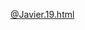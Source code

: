 [@Javier.19.html](https://github.com/user-attachments/files/22192725/%40Javier.19.html)
<!DOCTYPE html>
<html lang="es">
<head>
    <meta charset="UTF-8">
    <meta name="viewport" content="width=device-width, initial-scale=1.0">
    <title>Perfil de Javier - ¡Aventura sobre Ruedas!</title>
    <link rel="stylesheet" href="https://cdnjs.cloudflare.com/ajax/libs/font-awesome/6.0.0-beta3/css/all.min.css" integrity="sha512-Fo3rlrZj/k7ujTnHg4CGR2D7kSs0v4LLanw2qksYuRlEzO+tcaEPQogQ0KaoGN26/zrn20ImR1DfuLWnOo7aBA==" crossorigin="anonymous" referrerpolicy="no-referrer" />
    <style>
        /* --- Variables CSS para colores neón --- */
        :root {
            --neon-cyan: #00fffb;
            --neon-magenta: #ff00c8;
            --neon-yellow: #fcff00;
            --neon-blue: #007bff;
            --neon-green: #00ff00;
            --neon-red: #ff0000;
        }

        /* --- Base Styles --- */
        body {
            font-family: 'Arial', sans-serif;
            margin: 0;
            padding: 0;
            overflow-x: hidden;
            scroll-behavior: smooth;
            background: linear-gradient(135deg, #1a1a2e, #16213e, #0f3460);
            color: #e0e0e0;
            transition: background-color 0.5s ease, color 0.5s ease;
        }

        /* Dark Mode Defaults */
        body.dark-mode {
            background: linear-gradient(135deg, #1a1a2e, #16213e, #0f3460);
            color: #e0e0e0;
        }

        body.light-mode {
            background: linear-gradient(135deg, #e0e0e0, #f0f0f0, #ffffff);
            color: #333;
        }

        .ad-container {
            max-width: 1200px;
            margin: 0 auto;
            padding: 20px;
            box-sizing: border-box;
            box-shadow: 0 0 20px rgba(0, 0, 0, 0.5);
            border-radius: 15px;
            position: relative;
            z-index: 1;
            background-color: rgba(0, 0, 0, 0.7);
            border: 2px solid var(--neon-cyan);
            transition: background-color 0.5s ease, box-shadow 0.5s ease, border-color 0.5s ease;
        }

        body.light-mode .ad-container {
            background-color: rgba(255, 255, 255, 0.9);
            box-shadow: 0 0 20px rgba(0, 0, 0, 0.2);
            border: 2px solid var(--neon-magenta);
        }

        /* --- Neon Text Styles con parpadeo y cambio de color aleatorio --- */
        .neon-text-small,
        .neon-text-sidebar,
        .ad-cta,
        .tiktok-username {
            font-weight: bold;
            text-align: center;
            padding: 10px 0;
            text-shadow: 0 0 5px var(--neon-cyan), 0 0 10px var(--neon-cyan), 0 0 15px var(--neon-cyan);
            animation: flicker 1.5s infinite alternate, neon-color-change 8s infinite ease-in-out;
            transition: color 0.5s ease, text-shadow 0.5s ease, border-color 0.5s ease;
        }

        .neon-text-small {
            font-size: 1.8em;
            margin-bottom: 25px;
            border-bottom: 2px solid rgba(0, 255, 251, 0.3);
        }

        .neon-text-sidebar {
            font-size: 2em;
            padding-bottom: 15px;
            margin-bottom: 20px;
            border-bottom: 1px solid rgba(0, 255, 251, 0.3);
        }

        .ad-cta {
            font-size: 1.3em;
            margin-bottom: 50px;
            padding-bottom: 20px;
            border-bottom: 2px solid rgba(0, 255, 251, 0.3);
        }

        .tiktok-username {
            font-size: 2.5em;
            margin: 10px 0 0;
        }

        /* Colores en Light Mode */
        body.light-mode .neon-text-small,
        body.light-mode .neon-text-sidebar,
        body.light-mode .ad-cta,
        body.light-mode .tiktok-username {
            text-shadow: 0 0 5px var(--neon-magenta), 0 0 10px var(--neon-magenta), 0 0 15px rgba(255, 0, 200, 0.5);
        }

        body.light-mode .neon-text-small,
        body.light-mode .ad-cta {
            border-bottom: 2px solid rgba(255, 0, 200, 0.3);
        }

        body.light-mode .neon-text-sidebar {
            border-bottom: 1px solid rgba(255, 0, 200, 0.3);
        }

        /* Neon Link Text in Menu (no parpadea, solo hover y color base) */
        .neon-text-link {
            color: #e0e0e0;
            transition: color 0.5s ease;
        }
        .menu-options a:hover .neon-text-link {
            color: var(--neon-cyan);
        }
        body.light-mode .neon-text-link {
            color: #333;
        }
        body.light-mode .menu-options a:hover .neon-text-link {
            color: var(--neon-magenta);
        }

        /* Keyframes para parpadeo */
        @keyframes flicker {
            0%, 19%, 21%, 23%, 25%, 54%, 56%, 100% {
                opacity: 1;
                text-shadow: 0 0 5px var(--current-neon-color, var(--neon-cyan)), 0 0 10px var(--current-neon-color, var(--neon-cyan)), 0 0 15px var(--current-neon-color, var(--neon-cyan));
            }
            20%, 24%, 55% {
                opacity: 0.8;
                text-shadow: none;
            }
        }

        /* Keyframes para cambio de color aleatorio (CSS Variables) */
        @keyframes neon-color-change {
            0% { --current-neon-color: var(--neon-cyan); }
            16% { --current-neon-color: var(--neon-magenta); }
            33% { --current-neon-color: var(--neon-yellow); }
            50% { --current-neon-color: var(--neon-blue); }
            66% { --current-neon-color: var(--neon-green); }
            83% { --current-neon-color: var(--neon-red); }
            100% { --current-neon-color: var(--neon-cyan); }
        }

        /* --- Hamburger Menu --- */
        .hamburger-menu {
            position: fixed;
            top: 20px;
            left: 20px;
            background-color: var(--neon-cyan);
            color: #000;
            border: none;
            border-radius: 50%;
            width: 50px;
            height: 50px;
            font-size: 1.8em;
            cursor: pointer;
            display: flex;
            justify-content: center;
            align-items: center;
            box-shadow: 0 0 15px rgba(0, 255, 251, 0.7);
            transition: all 0.3s ease;
            z-index: 1000;
        }

        .hamburger-menu:hover {
            background-color: var(--neon-cyan);
            box-shadow: 0 0 20px var(--neon-cyan);
            transform: scale(1.05);
        }

        body.light-mode .hamburger-menu {
            background-color: var(--neon-magenta);
            box-shadow: 0 0 15px rgba(255, 0, 200, 0.7);
        }

        body.light-mode .hamburger-menu:hover {
            background-color: var(--neon-magenta);
            box-shadow: 0 0 20px var(--neon-magenta);
        }

        .menu-overlay {
            position: fixed;
            top: 0;
            left: 0;
            width: 100%;
            height: 100%;
            background-color: rgba(0, 0, 0, 0.85);
            z-index: 999;
            display: flex;
            justify-content: flex-start;
            align-items: flex-start;
            opacity: 0;
            visibility: hidden;
            transition: opacity 0.3s ease, visibility 0.3s ease;
        }

        body.light-mode .menu-overlay {
            background-color: rgba(255, 255, 255, 0.85);
        }

        .menu-overlay.open {
            opacity: 1;
            visibility: visible;
        }

        .menu-sidebar {
            padding: 40px 30px;
            height: 100%;
            width: 300px;
            transform: translateX(-100%);
            transition: transform 0.3s ease-out, background-color 0.5s ease, box-shadow 0.5s ease;
            position: relative;
            display: flex;
            flex-direction: column;
            overflow-y: auto;
        }

        body.dark-mode .menu-sidebar {
            background-color: #1e1e2f;
            box-shadow: 5px 0 15px rgba(0, 0, 0, 0.6);
        }

        body.light-mode .menu-sidebar {
            background-color: #f0f0f0;
            box-shadow: 5px 0 15px rgba(0, 0, 0, 0.3);
        }

        .menu-overlay.open .menu-sidebar {
            transform: translateX(0);
        }

        .close-btn {
            position: absolute;
            top: 15px;
            right: 15px;
            background: none;
            border: none;
            font-size: 2.5em;
            color: var(--neon-magenta);
            cursor: pointer;
            line-height: 1;
            text-shadow: 0 0 8px var(--neon-magenta);
            transition: color 0.2s ease, text-shadow 0.2s ease;
        }

        .close-btn:hover {
            color: var(--neon-yellow);
            text-shadow: 0 0 10px var(--neon-yellow);
        }

        .menu-options {
            list-style: none;
            padding: 0;
            margin: 0;
            flex-grow: 1;
        }

        .menu-options li {
            margin-bottom: 15px;
        }

        .menu-options a {
            text-decoration: none;
            font-size: 1.1em;
            display: block;
            padding: 10px 15px;
            border-radius: 8px;
            transition: background-color 0.2s ease, transform 0.2s ease;
            display: flex;
            align-items: center;
            gap: 10px;
        }

        body.dark-mode .menu-options a {
            color: #e0e0e0;
        }
        body.dark-mode .menu-options a:hover {
            background-color: rgba(0, 255, 251, 0.2);
            color: var(--neon-cyan);
            transform: translateX(5px);
        }
        body.light-mode .menu-options a {
            color: #333;
        }
        body.light-mode .menu-options a:hover {
            background-color: rgba(255, 0, 200, 0.2);
            color: var(--neon-magenta);
            transform: translateX(5px);
        }

        body.dark-mode .menu-options a i {
            color: var(--neon-magenta);
        }
        body.dark-mode .menu-options a:hover i {
            color: var(--neon-cyan);
        }

        body.light-mode .menu-options a i {
            color: var(--neon-cyan);
        }
        body.light-mode .menu-options a:hover i {
            color: var(--neon-magenta);
        }

        .random-info-box {
            border-radius: 10px;
            padding: 15px;
            margin-top: 20px;
            font-size: 0.9em;
            line-height: 1.6;
            display: none;
            animation: fadeIn 0.5s ease-out forwards;
            transition: background-color 0.5s ease, border-color 0.5s ease, color 0.5s ease;
        }

        body.dark-mode .random-info-box {
            background-color: rgba(255, 255, 255, 0.08);
            color: #e0e0e0;
            border: 1px solid rgba(255, 255, 255, 0.1);
        }
        body.light-mode .random-info-box {
            background-color: rgba(0, 0, 0, 0.08);
            color: #333;
            border: 1px solid rgba(0, 0, 0, 0.1);
        }

        .random-info-box p strong {
            color: var(--neon-yellow);
        }

        .random-info-box a {
            text-decoration: none;
            transition: color 0.5s ease;
        }

        body.dark-mode .random-info-box a {
            color: var(--neon-cyan);
        }
        body.dark-mode .random-info-box a:hover {
            text-decoration: underline;
        }

        body.light-mode .random-info-box a {
            color: var(--neon-magenta);
        }
        body.light-mode .random-info-box a:hover {
            text-decoration: underline;
        }

        /* --- Header y Perfil de TikTok --- */
        .ad-header {
            text-align: center;
            padding: 40px 20px;
            background-color: #000;
            border-radius: 10px;
            margin-bottom: 30px;
            position: relative;
            overflow: hidden;
            border: 2px solid var(--neon-cyan);
            box-shadow: 0 0 20px rgba(0, 0, 0, 0.7);
            transition: background-color 0.5s ease, border-color 0.5s ease, box-shadow 0.5s ease;
        }

        body.light-mode .ad-header {
            background-color: #fff;
            border: 2px solid var(--neon-magenta);
            box-shadow: 0 0 20px rgba(0, 0, 0, 0.2);
        }

        .tiktok-profile-header {
            position: relative;
            z-index: 1;
            display: flex;
            flex-direction: column;
            align-items: center;
            gap: 15px;
        }

        .profile-pic-container {
            position: relative;
            width: 150px;
            height: 150px;
            border-radius: 50%;
            overflow: hidden;
            border: 5px solid var(--neon-magenta);
            box-shadow: 0 0 15px var(--neon-magenta), 0 0 30px rgba(255, 0, 200, 0.5);
            transition: transform 0.3s ease, border-color 0.5s ease, box-shadow 0.5s ease;
        }

        body.light-mode .profile-pic-container {
            border-color: var(--neon-cyan);
            box-shadow: 0 0 15px var(--neon-cyan), 0 0 30px rgba(0, 255, 251, 0.5);
        }

        .profile-pic {
            width: 100%;
            height: 100%;
            object-fit: cover;
        }

        .tiktok-bio {
            max-width: 600px;
            font-size: 1.1em;
            line-height: 1.6;
            margin-bottom: 25px;
            color: #ccc;
            transition: color 0.5s ease;
        }

        body.light-mode .tiktok-bio {
            color: #444;
        }

        .tiktok-follow-btn {
            display: inline-block;
            background-color: var(--neon-magenta);
            color: #fff;
            padding: 12px 30px;
            border-radius: 30px;
            text-decoration: none;
            font-weight: bold;
            font-size: 1.1em;
            transition: background-color 0.3s ease, transform 0.2s ease, box-shadow 0.3s ease;
            box-shadow: 0 0 10px rgba(255, 0, 200, 0.5);
            margin-bottom: 30px;
        }

        .tiktok-follow-btn:hover {
            background-color: var(--neon-yellow);
            color: #000;
            transform: translateY(-3px);
            box-shadow: 0 0 15px rgba(252, 255, 0, 0.8);
        }

        /* --- Social Buttons --- */
        .ad-description {
            text-align: center;
            font-size: 1.1em;
            margin-bottom: 25px;
            transition: color 0.5s ease;
        }

        body.light-mode .ad-description {
            color: #333;
        }

        .social-buttons {
            display: flex;
            flex-wrap: wrap;
            justify-content: center;
            gap: 20px;
            margin-bottom: 40px;
        }

        .social-btn {
            display: flex;
            align-items: center;
            gap: 10px;
            padding: 12px 25px;
            border-radius: 30px;
            text-decoration: none;
            font-weight: bold;
            font-size: 1.1em;
            transition: transform 0.2s ease, box-shadow 0.3s ease;
            border: none;
            cursor: pointer;
            position: relative;
            overflow: hidden;
        }

        .social-btn .button-arrow {
            margin-left: auto;
            font-size: 1em;
            color: inherit;
        }

        .social-btn i {
            font-size: 1.3em;
        }

        .social-btn span {
            position: relative;
            z-index: 1;
        }

        .social-btn::before {
            content: '';
            position: absolute;
            top: 0;
            left: 0;
            width: 100%;
            height: 100%;
            z-index: 0;
            opacity: 0;
            transition: opacity 0.3s ease;
        }

        .social-btn:hover {
            transform: translateY(-3px);
        }

        .social-btn.facebook {
            background: linear-gradient(45deg, #3b5998, #6c8dbf);
            color: #fff;
            box-shadow: 0 0 10px rgba(59, 89, 152, 0.5);
        }
        .social-btn.facebook:hover {
            box-shadow: 0 0 15px rgba(59, 89, 152, 0.8);
        }

        .social-btn.tiktok-secondary {
            background: linear-gradient(45deg, var(--neon-yellow), var(--neon-magenta));
            color: #000;
            box-shadow: 0 0 10px rgba(255, 0, 200, 0.5);
        }
        .social-btn.tiktok-secondary:hover {
            box-shadow: 0 0 15px rgba(252, 255, 0, 0.8);
        }

        .social-btn.instagram {
            background: linear-gradient(45deg, #f09433, #e6683c, #dc2743, #cc2366, #bc1888);
            color: #fff;
            box-shadow: 0 0 10px rgba(220, 40, 67, 0.5);
        }
        .social-btn.instagram:hover {
            box-shadow: 0 0 15px rgba(220, 40, 67, 0.8);
        }

        .social-btn.youtube {
            background-color: #ff0000;
            color: #fff;
            box-shadow: 0 0 10px rgba(255, 0, 0, 0.5);
        }
        .social-btn.youtube:hover {
            box-shadow: 0 0 15px rgba(255, 0, 0, 0.8);
        }

        /* --- Sección de Mis Aventuras --- */
        .my-adventures-section {
            margin-top: 50px;
            padding: 30px 20px;
            border-radius: 15px;
            box-shadow: 0 0 20px rgba(0, 0, 0, 0.5);
            text-align: center;
            background-color: rgba(255, 255, 255, 0.05);
            border: 1px solid var(--neon-cyan);
            transition: background-color 0.5s ease, border-color 0.5s ease, box-shadow 0.5s ease;
        }

        body.light-mode .my-adventures-section {
            background-color: rgba(0, 0, 0, 0.05);
            border: 1px solid var(--neon-magenta);
        }

        .adventure-grid {
            display: grid;
            grid-template-columns: repeat(auto-fit, minmax(250px, 1fr));
            gap: 20px;
            margin-top: 30px;
        }

        .adventure-item {
            border-radius: 10px;
            overflow: hidden;
            box-shadow: 0 5px 15px rgba(0, 0, 0, 0.3);
            background-color: rgba(255, 255, 255, 0.08);
            border: 1px solid rgba(255, 255, 255, 0.1);
            transition: transform 0.2s ease, box-shadow 0.2s ease, background-color 0.5s ease, border-color 0.5s ease;
        }

        body.light-mode .adventure-item {
            background-color: rgba(0, 0, 0, 0.08);
            border: 1px solid rgba(0, 0, 0, 0.1);
        }

        .adventure-item:hover {
            transform: translateY(-5px);
            box-shadow: 0 8px 20px rgba(0, 0, 0, 0.5);
        }

        .adventure-pic {
            width: 100%;
            height: 180px;
            object-fit: cover;
            display: block;
        }

        .adventure-caption {
            padding: 15px;
            font-size: 1em;
            background-color: rgba(0, 0, 0, 0.6);
            border-top: 1px solid rgba(255, 255, 255, 0.1);
            color: #ccc;
            transition: background-color 0.5s ease, border-color 0.5s ease, color 0.5s ease;
        }

        body.light-mode .adventure-caption {
            background-color: rgba(255, 255, 255, 0.6);
            border-top: 1px solid rgba(0, 0, 0, 0.1);
            color: #444;
        }

        /* --- Video Section --- */
        .video-section {
            margin-bottom: 40px;
            padding: 20px 0;
            border-top: 1px solid rgba(255, 255, 255, 0.1);
            border-bottom: 1px solid rgba(255, 255, 255, 0.1);
            transition: border-color 0.5s ease;
        }

        body.light-mode .video-section {
            border-top: 1px solid rgba(0, 0, 0, 0.1);
            border-bottom: 1px solid rgba(0, 0, 0, 0.1);
        }

        .video-section-info {
            text-align: center;
            font-size: 0.9em;
            color: #999;
            margin-bottom: 20px;
            transition: color 0.5s ease;
        }

        body.light-mode .video-section-info {
            color: #666;
        }

        .video-grid {
            display: grid;
            grid-template-columns: repeat(auto-fit, minmax(280px, 1fr));
            gap: 25px;
            margin-top: 30px;
        }

        .video-item {
            border-radius: 10px;
            overflow: hidden;
            box-shadow: 0 5px 15px rgba(0, 0, 0, 0.3);
            transition: transform 0.2s ease, box-shadow 0.2s ease, background-color 0.5s ease, border-color 0.5s ease;
        }

        body.dark-mode .video-item {
            background-color: rgba(255, 255, 255, 0.08);
            border: 1px solid rgba(255, 255, 255, 0.1);
        }

        body.light-mode .video-item {
            background-color: rgba(0, 0, 0, 0.08);
            border: 1px solid rgba(0, 0, 0, 0.1);
        }

        .video-item:hover {
            transform: translateY(-5px);
            box-shadow: 0 8px 20px rgba(0, 0, 0, 0.5);
        }

        .video-wrapper {
            position: relative;
            padding-bottom: 56.25%;
            height: 0;
            overflow: hidden;
        }

        .video-wrapper iframe {
            position: absolute;
            top: 0;
            left: 0;
            width: 100%;
            height: 100%;
            border: 0;
        }

        .video-caption {
            padding: 15px;
            font-size: 0.95em;
            background-color: rgba(0, 0, 0, 0.6);
            border-top: 1px solid rgba(255, 255, 255, 0.1);
            text-align: center;
            transition: background-color 0.5s ease, border-color 0.5s ease, color 0.5s ease;
        }

        body.dark-mode .video-caption {
            color: #ccc;
        }

        body.light-mode .video-caption {
            background-color: rgba(255, 255, 255, 0.6);
            border-top: 1px solid rgba(0, 0, 0, 0.1);
            color: #444;
        }

        /* --- El Rincón de Javier Section y Guía de Mecánica IA --- */
        .javier-entertainment-section {
            margin-top: 50px;
            padding: 30px 20px;
            border-radius: 15px;
            box-shadow: 0 0 20px rgba(0, 0, 0, 0.5);
            text-align: center;
            background-color: rgba(255, 255, 255, 0.05);
            border: 1px solid var(--neon-cyan);
            transition: background-color 0.5s ease, border-color 0.5s ease, box-shadow 0.5s ease;
        }

        body.light-mode .javier-entertainment-section {
            background-color: rgba(0, 0, 0, 0.05);
            border: 1px solid var(--neon-magenta);
        }

        .javier-description {
            font-size: 1.1em;
            margin-bottom: 30px;
            line-height: 1.6;
            color: #ccc;
            transition: color 0.5s ease;
        }

        body.light-mode .javier-description {
            color: #444;
        }

        .entertainment-options {
            display: flex;
            flex-wrap: wrap;
            justify-content: center;
            gap: 15px;
            margin-bottom: 30px;
        }

        .entertainment-btn {
            background-color: rgba(255, 0, 200, 0.2);
            color: var(--neon-magenta);
            border: 2px solid var(--neon-magenta);
            padding: 12px 25px;
            border-radius: 25px;
            text-decoration: none;
            font-weight: bold;
            font-size: 1em;
            cursor: pointer;
            transition: background-color 0.3s ease, transform 0.2s ease, box-shadow 0.3s ease, color 0.3s ease, border-color 0.3s ease;
            display: flex;
            align-items: center;
            gap: 10px;
        }

        .entertainment-btn i {
            color: var(--neon-cyan);
            font-size: 1.2em;
            transition: color 0.3s ease;
        }

        .entertainment-btn:hover {
            background-color: var(--neon-magenta);
            color: #fff;
            transform: translateY(-3px);
            box-shadow: 0 0 15px rgba(255, 0, 200, 0.8);
        }

        .entertainment-btn:hover i {
            color: #fff;
        }

        body.light-mode .entertainment-btn {
            background-color: rgba(0, 255, 251, 0.2);
            color: var(--neon-cyan);
            border-color: var(--neon-cyan);
        }

        body.light-mode .entertainment-btn i {
            color: var(--neon-magenta);
        }

        body.light-mode .entertainment-btn:hover {
            background-color: var(--neon-cyan);
            color: #000;
            box-shadow: 0 0 15px rgba(0, 255, 251, 0.8);
        }

        body.light-mode .entertainment-btn:hover i {
            color: #000;
        }

        /* Quiz Styles */
        .quiz-options {
            display: flex;
            flex-direction: column;
            gap: 10px;
            margin-top: 20px;
        }

        .quiz-option-btn {
            background-color: rgba(0, 255, 251, 0.1);
            color: var(--neon-cyan);
            border: 1px solid var(--neon-cyan);
            padding: 10px 15px;
            border-radius: 8px;
            cursor: pointer;
            font-size: 0.95em;
            transition: background-color 0.2s ease, transform 0.1s ease, color 0.5s ease, border-color 0.5s ease;
        }

        .quiz-option-btn:hover:not(:disabled) {
            background-color: rgba(0, 255, 251, 0.3);
            transform: translateX(3px);
        }

        .quiz-option-btn:disabled {
            cursor: not-allowed;
            opacity: 0.7;
        }

        body.light-mode .quiz-option-btn {
            background-color: rgba(255, 0, 200, 0.1);
            color: var(--neon-magenta);
            border-color: var(--neon-magenta);
        }

        body.light-mode .quiz-option-btn:hover:not(:disabled) {
            background-color: rgba(255, 0, 200, 0.3);
        }

        #quizResult {
            font-size: 1.1em;
            margin-top: 20px;
            transition: color 0.5s ease;
        }

        /* Estilos para el contenido de la Guía de Mecánica */
        #mechanicGuideContent {
            text-align: left;
        }

        #mechanicGuideContent p {
            margin-bottom: 10px;
        }

        #mechanicGuideContent ul {
            list-style: disc;
            margin-left: 20px;
            padding-left: 0;
        }
        #mechanicGuideContent ul li {
            margin-bottom: 5px;
        }

        /* --- Footer --- */
        .ad-footer {
            text-align: center;
            padding: 20px;
            margin-top: 50px;
            border-top: 1px solid rgba(255, 255, 255, 0.1);
            font-size: 0.9em;
            color: #aaa;
            transition: border-color 0.5s ease, color 0.5s ease;
        }

        body.light-mode .ad-footer {
            color: #555;
            border-top: 1px solid rgba(0, 0, 0, 0.1);
        }

        /* Keyframe animations */
        @keyframes fadeIn {
            from { opacity: 0; transform: translateY(10px); }
            to { opacity: 1; transform: translateY(0); }
        }

        /* Responsive adjustments */
        @media (max-width: 768px) {
            .ad-container {
                padding: 15px;
            }

            .neon-text-small {
                font-size: 1.5em;
            }

            .tiktok-username {
                font-size: 2em;
            }

            .video-grid, .adventure-grid {
                grid-template-columns: 1fr;
            }

            .social-buttons {
                flex-direction: column;
                align-items: center;
            }

            .entertainment-options {
                flex-direction: column;
                align-items: center;
            }

            .hamburger-menu {
                width: 45px;
                height: 45px;
                font-size: 1.5em;
                top: 15px;
                left: 15px;
            }

            .menu-sidebar {
                width: 250px;
                padding: 30px 20px;
            }
        }

        @media (max-width: 480px) {
            .tiktok-username {
                font-size: 1.8em;
            }

            .tiktok-follow-btn, .social-btn, .entertainment-btn {
                font-size: 0.9em;
                padding: 10px 20px;
            }
        }
    </style>
</head>
<body class="dark-mode">

    <div class="menu-overlay" id="menuOverlay">
        <nav class="menu-sidebar">
            <button class="close-btn" onclick="toggleMenu()">×</button>
            <h2 class="neon-text-sidebar">Opciones de Soporte</h2>
            <ul class="menu-options">
                <li><a href="javascript:void(0);" onclick="showRandomInfo('Contacto')"><span class="neon-text-link">Contacto</span> <i class="fas fa-headset"></i></a></li>
                <li><a href="javascript:void(0);" onclick="showRandomInfo('Preguntas Frecuentes')"><span class="neon-text-link">Preguntas Frecuentes</span> <i class="fas fa-question-circle"></i></a></li>
                <li><a href="javascript:void(0);" onclick="showRandomInfo('Acerca de Mi')"><span class="neon-text-link">Acerca de Mí</span> <i class="fas fa-info-circle"></i></a></li>
                <li><a href="javascript:void(0);" onclick="showRandomInfo('Colaboraciones')"><span class="neon-text-link">Colaboraciones</span> <i class="fas fa-handshake"></i></a></li>
                <li><a href="javascript:void(0);" onclick="showRandomInfo('Galería')"><span class="neon-text-link">Galería</span> <i class="fas fa-images"></i></a></li>
                <li>
                    <a href="javascript:void(0);" onclick="toggleDarkMode()">
                        <span class="neon-text-link" id="modeToggleText">Modo Oscuro</span> <i class="fas fa-moon" id="modeToggleIcon"></i>
                    </a>
                </li>
            </ul>
            <div id="randomInfoContent" class="random-info-box">
                </div>
        </nav>
    </div>

    <div class="ad-container">
        <button class="hamburger-menu" onclick="toggleMenu()">
            <i class="fas fa-bars"></i>
        </button>

        <header class="ad-header">
            <section class="tiktok-profile-header">
                <div class="profile-pic-container">
                    <img src="https://i.ibb.co/xSFMShy5/IMG-0750.jpg" alt="Foto de Perfil de Javier en TikTok" class="profile-pic">
                </div>
                <h1 class="tiktok-username">@javierortiz9695</h1>
                <p class="tiktok-bio">¡Hola! Soy **Javier**, tu compañero de aventuras sobre dos ruedas. Sigue mi viaje para más emoción y adrenalina. 🏍️💨</p>
                <a href="https://www.tiktok.com/@javierortiz9695" target="_blank" rel="noopener noreferrer" class="tiktok-follow-btn">
                    Seguir en TikTok
                </a>

                <p class="ad-description">Conéctate con **Javier** en otras plataformas para no perderte nada de la aventura:</p>
                <div class="social-buttons">
                    <a href="https://www.facebook.com/share/1DLqJFEugQ/?mibextid=wwXIfr" target="_blank" rel="noopener noreferrer" class="social-btn facebook">
                        <i class="fab fa-facebook-f"></i>
                        <span>Facebook de Javier</span>
                        <i class="fas fa-arrow-right button-arrow"></i>
                    </a>
                     <a href="https://www.tiktok.com/@javierortiz9695" target="_blank" rel="noopener noreferrer" class="social-btn tiktok-secondary">
                        <i class="fab fa-tiktok"></i>
                        <span>Ver más en TikTok</span>
                        <i class="fas fa-arrow-right button-arrow"></i>
                    </a>
                    <a href="https://www.instagram.com/javier_ortiz_19?igsh=YWtkYXExeW9xdmcy" target="_blank" rel="noopener noreferrer" class="social-btn instagram">
                        <i class="fab fa-instagram"></i>
                        <span>Instagram de Javier</span>
                        <i class="fas fa-arrow-right button-arrow"></i>
                    </a>
                     <a href="https://www.youtube.com/@elpelochino8818" target="_blank" rel="noopener noreferrer" class="social-btn youtube">
                        <i class="fab fa-youtube"></i>
                        <span>YouTube de Javier</span>
                        <i class="fas fa-arrow-right button-arrow"></i>
                    </a>
                </div>
                <p class="ad-cta neon-text-small">¡Un clic, una nueva conexión para tu viaje con Javier!</p>

                <div class="my-adventures-section">
                    <h2 class="neon-text-small">Mis Aventuras</h2>
                    <div class="adventure-grid">
                        <div class="adventure-item">
                            <img src="https://i.ibb.co/0Vjz650Y/IMG-0758.jpg" alt="Aventura 1" class="adventure-pic">
                            <p class="adventure-caption">Explorando nuevas rutas en la sierra.</p>
                        </div>
                        <div class="adventure-item">
                            <img src="https://i.ibb.co/JWnzVvnk/IMG-0757.jpg" alt="Aventura 2" class="adventure-pic">
                            <p class="adventure-caption">Despues de una aventura un break.</p>
                        </div>
                        <div class="adventure-item">
                            <img src="https://i.ibb.co/gZPpNbML/IMG-0759.jpg" alt="Aventura 3" class="adventure-pic">
                            <p class="adventure-caption">Conociendo paisajes increíbles con mi primera moto.</p>
                        </div>
                    </div>
                </div>

            </section>
        </header>

        <section class="ad-content">
            <div class="video-section">
                <h2 class="neon-text-small">Videos Destacados de Javier en YOUTUBE</h2>
                <div class="video-grid">
                    <div class="video-item">
                        <div class="video-wrapper">
                            <iframe src="https://www.youtube.com/embed/UWG1aqAsN8E" frameborder="0" allow="accelerometer; autoplay; clipboard-write; encrypted-media; gyroscope; picture-in-picture" allowfullscreen></iframe>
                        </div>
                        <p class="video-caption">El Pelo Chino - con un toque de velocidad.</p>
                    </div>
                    <div class="video-item">
                        <div class="video-wrapper">
                            <iframe src="https://www.youtube.com/embed/CsYgSOMfsHU" frameborder="0" allow="accelerometer; autoplay; clipboard-write; encrypted-media; gyroscope; picture-in-picture" allowfullscreen></iframe>
                        </div>
                        <p class="video-caption">Explorando el mundo con un corrido de fondo.</p>
                    </div>
                    <div class="video-item">
                        <div class="video-wrapper">
                            <iframe src="https://www.youtube.com/embed/tUD0tnan8Lc" frameborder="0" allow="accelerometer; autoplay; clipboard-write; encrypted-media; gyroscope; picture-in-picture" allowfullscreen></iframe>
                        </div>
                        <p class="video-caption">¡Acelera con el ritmo de la carretera!</p>
                    </div>
                </div>
            </div>

            <section class="javier-entertainment-section" id="mechanicGuideSection">
                <h2 class="neon-text-small">Guía de Mecánica de tu Moto (con IA)</h2>
                <p class="javier-description">
                    ¡Tu asistente personal para el mantenimiento de tu MOTO y cualquier otra moto!
                    Selecciona una categoría de abajo para obtener información detallada sobre su mantenimiento, posibles problemas y soluciones.
                </p>

                <div class="entertainment-options">
                    <a href="javascript:void(0);" class="entertainment-btn" onclick="showMechanicCategory('motor')">
                        <i class="fas fa-engine"></i> Motor y Lubricación
                    </a>
                    <a href="javascript:void(0);" class="entertainment-btn" onclick="showMechanicCategory('frenos')">
                        <i class="fas fa-hand-paper"></i> Sistema de Frenos
                    </a>
                    <a href="javascript:void(0);" class="entertainment-btn" onclick="showMechanicCategory('ruedas')">
                        <i class="fas fa-tire"></i> Neumáticos y Ruedas
                    </a>
                    <a href="javascript:void(0);" class="entertainment-btn" onclick="showMechanicCategory('transmision')">
                        <i class="fas fa-cogs"></i> Transmisión (Cadena/Cardan)
                    </a>
                    <a href="javascript:void(0);" class="entertainment-btn" onclick="showMechanicCategory('electricidad')">
                        <i class="fas fa-battery-full"></i> Sistema Eléctrico y Luces
                    </a>
                    <a href="javascript:void(0);" class="entertainment-btn" onclick="showMechanicCategory('suspension')">
                        <i class="fas fa-shock-absorber"></i> Suspensión y Chasis
                    </a>
                    <a href="javascript:void(0);" class="entertainment-btn" onclick="showMechanicCategory('combustible')">
                        <i class="fas fa-gas-pump"></i> Sistema de Combustible
                    </a>
                    <a href="javascript:void(0);" class="entertainment-btn" onclick="showMechanicCategory('revisiones')">
                        <i class="fas fa-calendar-check"></i> Revisiones Generales
                    </a>
                </div>
                <div id="mechanicGuideContent" class="random-info-box">
                    <p>Haz clic en una categoría para empezar.</p>
                </div>
            </section>
        </section>

        <section class="javier-entertainment-section">
            <h2 class="neon-text-small">El Rincón de Javier - Aventura sobre Ruedas</h2>
            <p class="javier-description">
                ¡Prepárate para la velocidad y la emoción! Soy **Javier**, un apasionado de las motos, y mi compañera favorita en cada ruta es mi **DM 250 gris**. Aquí te traigo lo mejor del mundo motero y mis propias vivencias sobre dos ruedas.
            </p>

            <div class="entertainment-options">
                <a href="javascript:void(0);" class="entertainment-btn" onclick="showMotorcycleFact()">
                    <i class="fas fa-motorcycle"></i> Curiosidad Motera
                </a>
                <a href="javascript:void(0);" class="entertainment-btn" onclick="showRiderQuote()">
                    <i class="fas fa-quote-right"></i> Frase del Motero
                </a>
                <a href="javascript:void(0);" class="entertainment-btn" onclick="showMotorcycleChallenge()">
                    <i class="fas fa-trophy"></i> Reto Motero
                </a>
                <a href="javascript:void(0);" class="entertainment-btn" onclick="startRiderQuiz()">
                    <i class="fas fa-question-circle"></i> Quiz Motero
                </a>
            </div>
            <div id="entertainmentContent" class="random-info-box">
                </div>
        </section>

        <footer class="ad-footer">
            <p>© 2025 Javier. Todos los derechos reservados.</p>
        </footer>
    </div>

    <script>
        // JavaScript para el menú de hamburguesa y la información aleatoria
        function toggleMenu() {
            const menuOverlay = document.getElementById('menuOverlay');
            menuOverlay.classList.toggle('open');
        }

        function showRandomInfo(option) {
            const infoBox = document.getElementById('randomInfoContent');
            let content = '';
            let photoUrl = '';

            const randomPics = [
                'https://picsum.photos/id/237/100/100',
                'https://picsum.photos/id/23/100/100',
                'https://picsum.photos/id/66/100/100',
                'https://picsum.photos/id/90/100/100',
                'https://picsum.photos/id/100/100/100',
                'https://picsum.photos/id/101/100/100',
                'https://picsum.photos/id/102/100/100'
            ];
            const getRandomPic = () => randomPics[Math.floor(Math.random() * randomPics.length)];

            switch(option) {
                case 'Contacto':
                    content = '<p>¡Siempre listo para conectar! Puedes enviarme un correo a <a href="mailto:instagram@javier_ortiz_19">instagram@javier_ortiz_19</a> o buscarme en mis redes sociales para charlar sobre motos.</p>';
                    photoUrl = getRandomPic();
                    break;
                case 'Preguntas Frecuentes':
                    content = '<p><b>P: ¿Cuál es tu moto favorita para rutas largas?</b> R: ¡Sin duda, mi DM 250 gris, es mi compañera ideal para cada aventura!</p><p><b>P: ¿Dónde aprendiste a hacer acrobacias?</b> R: Con mucha práctica, paciencia y, por supuesto, equipo de seguridad. ¡No lo intenten en casa sin supervisión!</p>';
                    photoUrl = getRandomPic();
                    break;
                case 'Acerca de Mi':
                    content = '<p>Soy **Javier**, un apasionado de las motos, los viajes y la adrenalina. Me encanta explorar nuevas rutas y compartir la emoción de la carretera con mi comunidad. Mi moto favorita es mi fiel **DM 250 gris**.</p>';
                    photoUrl = getRandomPic();
                    break;
                case 'Colaboraciones':
                    content = '<p>¿Tienes una idea para una aventura motera o quieres patrocinar contenido? ¡Hablemos! Escríbeme a <a href="mailto:colaboraciones.colabora conmigo">instagram@javier_ortiz_19</a></p>';
                    photoUrl = getRandomPic();
                    break;
                case 'Galería':
                    content = '<p>¡Echa un vistazo a mis mejores momentos sobre dos ruedas!</p><div style="display:flex; gap: 5px; flex-wrap: wrap; justify-content: center;"><img src="https://picsum.photos/id/103/80/80" style="border-radius:5px;"><img src="https://picsum.photos/id/104/80/80" style="border-radius:5px;"><img src="https://picsum.photos/id/105/80/80" style="border-radius:5px;"></div>';
                    photoUrl = '';
                    break;
                default:
                    content = '<p>Selecciona una opción del menú para ver más información.</p>';
                    photoUrl = '';
            }

            infoBox.innerHTML = content;
            if (photoUrl && option !== 'Galería') {
                infoBox.innerHTML += `<img src="${photoUrl}" alt="Imagen aleatoria" style="max-width: 100px; margin-top: 15px; border-radius: 8px;">`;
            }
            infoBox.style.display = 'block';
        }

        // --- Funciones para "El Rincón de Javier - Aventura sobre Ruedas" ---
        const motorcycleFacts = [
            "¿Sabías que la moto más rápida del mundo es la Dodge Tomahawk, con una velocidad máxima teórica de 675 km/h?",
            "La primera motocicleta fue inventada por Gottlieb Daimler en 1885.",
            "En la India hay más motocicletas que automóviles.",
            "El mayor desfile de motos del mundo es el 'Ride for Dad' en Ottawa, Canadá, con más de 3000 motos.",
            "Los motores de Harley-Davidson tienen un sonido distintivo debido a su configuración de motor V-twin y el ángulo de 45 grados entre los cilindros."
        ];

        const riderQuotes = [
            "Cuatro ruedas mueven el cuerpo, dos ruedas mueven el alma. - Javier",
            "La vida es como una motocicleta, si no te inclinas, no giras. - Javier",
            "No es la máquina lo que te hace motero, es la carretera en tus venas. - Javier",
            "Cada viaje en moto es una historia esperando ser escrita. - Javier",
            "La libertad es el viento en tu cara, el sol en tu espalda y la carretera por delante. - Javier"
        ];

        const motorcycleChallenges = [
            "¡Intenta identificar 5 marcas de motos diferentes solo por su sonido!",
            "¿Puedes nombrar los 7 componentes principales de una motocicleta?",
            "Planifica tu ruta ideal de viaje en moto por un país que siempre hayas querido visitar.",
            "Describe tu experiencia más emocionante o aterradora sobre dos ruedas.",
            "Aprende a revisar los niveles básicos (aceite, frenos, neumáticos) de una moto."
        ];

        function showContent(arr, targetId) {
            const contentBox = document.getElementById(targetId);
            const randomIndex = Math.floor(Math.random() * arr.length);
            contentBox.innerHTML = `<p>${arr[randomIndex]}</p>`;
            contentBox.style.display = 'block';
        }

        function showMotorcycleFact() {
            showContent(motorcycleFacts, 'entertainmentContent');
        }

        function showRiderQuote() {
            showContent(riderQuotes, 'entertainmentContent');
        }

        function showMotorcycleChallenge() {
            showContent(motorcycleChallenges, 'entertainmentContent');
        }

        // Quiz Motero
        const quizQuestions = [
            {
                question: "¿Qué tipo de moto es ideal para viajar largas distancias con comodidad?",
                options: ["Deportiva", "Custom", "Touring", "Naked"],
                answer: "Touring"
            },
            {
                question: "¿Qué cilindrada se considera de 'alta' en una motocicleta?",
                options: ["250cc", "500cc", "750cc", "1000cc o más"],
                answer: "1000cc o más"
            },
            {
                question: "¿Qué elemento de seguridad es OBLIGATORIO para todo motociclista?",
                options: ["Chaqueta de cuero", "Guantes", "Casco", "Botas"],
                answer: "Casco"
            },
            {
                question: "¿Qué significa 'ABS' en el contexto de las motos?",
                options: ["Sistema de frenos automático", "Sistema de asistencia de balanceo", "Sistema de frenado antibloqueo", "Sistema de aceleración avanzado"],
                answer: "Sistema de frenado antibloqueo"
            },
            {
                question: "¿Cuál es la función principal del embrague en una motocicleta?",
                options: ["Cambiar la velocidad", "Conectar y desconectar el motor de la transmisión", "Frenar la moto", "Encender el motor"],
                answer: "Conectar y desconectar el motor de la transmisión"
            }
        ];

        function startRiderQuiz() {
            const infoBox = document.getElementById('entertainmentContent');
            let quizHtml = '<h3><i class="fas fa-question-circle"></i> ¡Pon a prueba tus conocimientos moteros!</h3>';
            const question = quizQuestions[Math.floor(Math.random() * quizQuestions.length)];

            quizHtml += `<p>${question.question}</p><div class="quiz-options">`;
            question.options.forEach((opt, index) => {
                quizHtml += `<button class="quiz-option-btn" onclick="checkAnswer('${opt}', '${question.answer}', this)">${opt}</button>`;
            });
            quizHtml += `</div><p id="quizResult" style="margin-top: 15px; font-weight: bold;"></p>`;
            infoBox.innerHTML = quizHtml;
            infoBox.style.display = 'block';
        }

        function checkAnswer(selectedAnswer, correctAnswer, buttonElement) {
            const resultElement = document.getElementById('quizResult');
            const allButtons = document.querySelectorAll('.quiz-option-btn');
            allButtons.forEach(btn => btn.disabled = true);

            if (selectedAnswer === correctAnswer) {
                resultElement.style.color = '#00ff00';
                resultElement.innerHTML = '<i class="fas fa-check-circle"></i> ¡Correcto! Eres un verdadero experto.';
                buttonElement.style.backgroundColor = '#00aa00';
            } else {
                resultElement.style.color = '#ff0000';
                resultElement.innerHTML = `<i class="fas fa-times-circle"></i> Incorrecto. La respuesta correcta era: <b>${correctAnswer}</b>.`;
                buttonElement.style.backgroundColor = '#aa0000';
                allButtons.forEach(btn => {
                    if (btn.textContent === correctAnswer) {
                        btn.style.backgroundColor = '#00aa00';
                    }
                });
            }
        }

        // Guía de Mecánica (IA Simulada) con preguntas por categoría
        const mechanicCategories = {
            motor: {
                title: "Motor y Lubricación",
                questions: [
                    {
                        q: "¿Qué periodicidad se recomienda para el cambio de aceite de motor y por qué es tan crucial?",
                        a: "El **aceite de motor** es el 'salvavidas' de tu moto. Su cambio se recomienda generalmente cada **3,000 a 5,000 kilómetros** o anualmente, lo que ocurra primero, aunque siempre debes **consultar el manual de tu DM 250 gris** para la especificación exacta. Es crucial porque lubrica las partes móviles, reduce la fricción, disipa el calor y limpia el motor, previniendo el desgaste prematuro y fallos catastróficos. Un aceite viejo pierde sus propiedades protectoras y se contamina, dañando el motor."
                    },
                    {
                        q: "¿Qué señales indican un nivel bajo de aceite o una presión de aceite insuficiente?",
                        a: "Las señales de un nivel bajo de aceite o presión insuficiente incluyen un **testigo de presión de aceite encendido** en el tablero, **ruidos metálicos inusuales** provenientes del motor (golpeteos, chirridos), **sobrecalentamiento** del motor, o una **disminución notable en el rendimiento** o la potencia. Ignorar estas señales puede causar daños graves e irreversibles al motor, como agarrotamiento de bielas o pistones."
                    },
                    {
                        q: "¿Cuál es la importancia del filtro de aceite y cuándo debe ser reemplazado?",
                        a: "El **filtro de aceite** es esencial porque retiene las impurezas, residuos metálicos y contaminantes que se generan en el motor, manteniendo el aceite limpio y prolongando la vida útil del motor. Generalmente debe ser **reemplazado en cada cambio de aceite**, o al menos cada dos cambios de aceite, dependiendo de las recomendaciones del fabricante y el tipo de filtro. Un filtro obstruido puede reducir el flujo de aceite, causando un lubricado deficiente."
                    },
                    {
                        q: "¿Qué función cumple el sistema de refrigeración y cómo se mantiene adecuadamente?",
                        a: "El **sistema de refrigeración** (si tu DM 250 cuenta con él, como es común en motos modernas) mantiene el motor a su temperatura óptima de funcionamiento, evitando el sobrecalentamiento. Se mantiene revisando regularmente el **nivel del líquido refrigerante** en el depósito de expansión (cuando el motor está frío) y asegurándose de que esté entre las marcas de mínimo y máximo. Es importante también **purgar el aire** del sistema si es necesario y **reemplazar el líquido refrigerante** cada 2-3 años para evitar la corrosión y mantener sus propiedades anticongelantes."
                    },
                    {
                        q: "¿Cómo identificar problemas comunes en el carburador o la inyección de combustible?",
                        a: "Los problemas en el **carburador o sistema de inyección** pueden manifestarse de varias maneras: **dificultad para arrancar** (especialmente en frío), **ralentí inestable**, **pérdida de potencia** o aceleración irregular, **consumo excesivo de combustible**, o un **olor fuerte a gasolina**. En carburadores, puede ser suciedad o desajuste; en inyección, pueden ser sensores defectuosos, inyectores sucios o fallos en la bomba de combustible. La limpieza y el ajuste son clave, pero la inyección a menudo requiere diagnóstico profesional."
                    }
                ]
            },
            frenos: {
                title: "Sistema de Frenos",
                questions: [
                    {
                        q: "¿Cuáles son las señales de advertencia de pastillas de freno desgastadas?",
                        a: "Las pastillas de freno desgastadas son un peligro. Las señales de advertencia incluyen: un **chirrido metálico** al frenar (indicador de desgaste audible), una **sensación esponjosa o 'blanda'** en la maneta o pedal de freno, un **recorrido excesivo** de la maneta/pedal, o una **disminución notable en la capacidad de frenado**. Visualmente, puedes ver que el material de fricción está muy delgado o casi ausente."
                    },
                    {
                        q: "¿Con qué frecuencia se debe revisar y reemplazar el líquido de frenos?",
                        a: "El **líquido de frenos** es higroscópico, lo que significa que absorbe humedad del ambiente, lo que reduce su punto de ebullición y puede causar burbujas de aire, disminuyendo la eficacia de frenado. Se debe **revisar el nivel** mensualmente y **reemplazarlo completamente cada 1-2 años**, o según lo indique el manual de tu DM 250 gris. Un líquido de color oscuro o turbio es señal de que necesita ser cambiado."
                    },
                    {
                        q: "¿Cómo se purga el sistema de frenos y cuándo es necesario hacerlo?",
                        a: "Purgar el **sistema de frenos** es el proceso de eliminar el aire atrapado en las líneas de freno, lo cual puede causar una sensación esponjosa y reducir la eficiencia de frenado. Es necesario hacerlo **después de reemplazar componentes** del sistema (como la bomba o los cáliper), **cuando se cambia el líquido de frenos**, o si la maneta/pedal se siente esponjosa debido a la entrada de aire. Es un proceso que requiere cuidado para evitar la reintroducción de aire."
                    },
                    {
                        q: "¿Qué importancia tienen los discos de freno y qué problemas pueden presentar?",
                        a: "Los **discos de freno** son la superficie sobre la que actúan las pastillas para detener la moto. Su importancia radica en proporcionar una superficie de frenado consistente y eficiente. Los problemas comunes incluyen **alabeo o deformación** (causando vibraciones al frenar), **desgaste excesivo** (pueden aparecer surcos o una 'ceja' en el borde del disco), o **fisuras**. Un disco dañado compromete seriamente la seguridad y debe ser reemplazado."
                    },
                    {
                        q: "¿Qué es el sistema ABS y cómo beneficia la seguridad al conducir una moto?",
                        a: "El **Sistema de Frenado Antibloqueo (ABS)** es una característica de seguridad que evita que las ruedas se bloqueen durante una frenada brusca. Monitorea la velocidad de cada rueda y modula la presión de frenado para evitar el derrape incontrolado, permitiéndote mantener el control de la dirección. Beneficia la seguridad al reducir significativamente el riesgo de caídas en situaciones de frenado de emergencia, especialmente en superficies resbaladizas."
                    }
                ]
            },
            ruedas: {
                title: "Neumáticos y Ruedas",
                questions: [
                    {
                        q: "¿Cómo influye la presión correcta de los neumáticos en la seguridad y el rendimiento?",
                        a: "La **presión correcta de los neumáticos** es fundamental. Una presión inadecuada puede llevar a: **desgaste irregular** del neumático, **menor agarre** (especialmente en curvas), **mayor distancia de frenado**, **manejo inestable** (la moto se siente 'flotante' o pesada), y un **mayor consumo de combustible**. Mantener la presión recomendada por el fabricante (consulta el manual o la etiqueta en la moto) asegura una conducción segura, óptima y eficiente."
                    },
                    {
                        q: "¿Cómo se verifica el desgaste de los neumáticos y cuál es el límite legal?",
                        a: "El **desgaste de los neumáticos** se verifica buscando los **indicadores de desgaste (TWI - Tread Wear Indicator)**, que son pequeños tacos elevados dentro de los surcos principales de la banda de rodadura. Cuando la banda de rodadura se desgasta hasta el nivel del TWI, el neumático ha alcanzado su límite legal de desgaste y debe ser reemplazado. También inspecciona si hay **grietas, cortes, bultos o deformaciones** en la superficie."
                    },
                    {
                        q: "¿Cuál es la importancia del balanceo y la alineación de las ruedas?",
                        a: "El **balanceo y la alineación de las ruedas** son cruciales para una conducción suave y segura. Un desequilibrio puede causar **vibraciones** en el manillar o en toda la moto, especialmente a ciertas velocidades, lo que puede ser incómodo y peligroso. Una mala alineación (como en el eje trasero con el delantero) puede causar **desgaste irregular del neumático** y una **conducción inestable**. Se deben revisar cada vez que se cambian los neumáticos o si se sienten vibraciones."
                    },
                    {
                        q: "¿Qué debo saber sobre la vida útil de un neumático, incluso si no tiene mucho desgaste?",
                        a: "Los neumáticos tienen una **vida útil limitada** más allá del desgaste. La goma se degrada con el tiempo debido a la exposición al sol, el calor y los químicos, volviéndose más dura y propensa a agrietarse, perdiendo agarre. La mayoría de los fabricantes recomiendan reemplazar los neumáticos **cada 5 a 7 años**, incluso si tienen mucho dibujo, y **nunca más de 10 años** desde su fecha de fabricación (que se encuentra en el flanco del neumático, el código DOT). Los neumáticos envejecidos pueden fallar repentinamente."
                    }
                ]
            },
            transmision: {
                title: "Transmisión (Cadena/Cardan)",
                questions: [
                    {
                        q: "¿Cómo se realiza la limpieza y lubricación de la cadena de transmisión?",
                        a: "La **limpieza y lubricación de la cadena** es un mantenimiento esencial. Primero, usa un limpiador específico para cadenas de moto y un cepillo (nunca agua a presión) para eliminar la suciedad y grasa vieja. Luego, con la cadena limpia y seca, aplica el lubricante en la parte interior de los eslabones mientras giras lentamente la rueda trasera. Hazlo preferiblemente **cada 500-1000 km** o después de rodar bajo la lluvia. ¡Una cadena limpia y lubricada dura más y funciona mejor!"
                    },
                    {
                        q: "¿Qué holgura debe tener la cadena y por qué es importante mantenerla correctamente tensada?",
                        a: "La **holgura de la cadena** (el juego vertical que tiene) debe ser la especificada en el manual de tu DM 250, generalmente entre 2.5 y 3.5 cm. Una cadena **demasiado tensa** causa un desgaste prematuro de los rodamientos de la caja de cambios y de la rueda, además de dañar la propia cadena. Una cadena **demasiado floja** puede salirse del piñón o la corona, dañar el basculante, o golpear, representando un grave riesgo de seguridad. Revisa la holgura regularmente en varios puntos de la cadena."
                    },
                    {
                        q: "¿Cuáles son las señales de que el kit de arrastre necesita ser reemplazado?",
                        a: "El **kit de arrastre** (cadena, piñón y corona) se desgasta como un conjunto. Las señales de reemplazo incluyen: **dientes de la corona o piñón 'afilados' o con forma de gancho**, **eslabones de la cadena rígidos** o que no se doblan suavemente (puntos duros), la cadena se 'separa' de la corona al tirar de ella en la parte trasera, o un **ruido excesivo** proveniente de la transmisión. Generalmente se reemplazan cada 15,000-30,000 km, pero depende del uso y mantenimiento."
                    },
                    {
                        q: "¿Cómo funciona una transmisión por cardan y qué mantenimiento requiere?",
                        a: "Una **transmisión por cardan** (común en algunas motos, no en la DM 250) usa un eje rotatorio para transferir potencia del motor a la rueda trasera, eliminando la necesidad de cadena. Es más limpia y requiere menos mantenimiento diario. El mantenimiento principal es la **revisión y cambio del fluido del cárter del cardan** (similar al aceite de un diferencial de coche) según el intervalo del fabricante, y la inspección de los fuelles de goma para asegurar que no haya fugas o daños. Ofrece una conducción más suave pero puede ser más pesado y complejo en caso de avería."
                    }
                ]
            },
            electricidad: {
                title: "Sistema Eléctrico y Luces",
                questions: [
                    {
                        q: "¿Qué problemas comunes indican una batería descargada o defectuosa?",
                        a: "Una **batería descargada o defectuosa** puede manifestarse con: **dificultad para arrancar** (el motor de arranque gira lento o no gira), **luces débiles** (faros, intermitentes) al intentar arrancar o incluso con el motor en marcha, **fallos electrónicos** en el tablero o accesorios, o el click del relé de arranque sin que la moto encienda. Las baterías también pueden fallar por sulfatación o por el fin de su vida útil (generalmente 2-5 años)."
                    },
                    {
                        q: "¿Cómo se comprueban y mantienen las luces de la motocicleta?",
                        a: "Para mantener las **luces** de tu moto en óptimas condiciones, debes **revisar regularmente** que todas funcionen: faro delantero (luces altas y bajas), luz de freno (ambos frenos), intermitentes, luz de posición y luz de matrícula. Si una bombilla está fundida, reemplázala. Verifica también los fusibles y las conexiones eléctricas si el problema persiste. Asegúrate de que los faros estén bien ajustados para no deslumbrar y tener buena visibilidad."
                    },
                    {
                        q: "¿Cuál es la función del regulador de voltaje y el estator?",
                        a: "El **regulador de voltaje** y el **estator** trabajan en conjunto para cargar la batería y alimentar el sistema eléctrico de la moto. El **estator** (parte del alternador) genera corriente alterna (AC) a partir de la rotación del motor. El **regulador de voltaje** convierte esa corriente AC en corriente directa (DC) y regula el voltaje para que no exceda los 14-14.5V (evitando sobrecargar la batería y dañar la electrónica). Fallos en estos componentes pueden llevar a una batería descargada o a la quema de bombillas y otros sistemas eléctricos."
                    },
                    {
                        q: "¿Cómo se revisan los fusibles de la moto y cuándo es necesario hacerlo?",
                        a: "Los **fusibles** protegen los circuitos eléctricos de sobrecargas. Debes revisarlos si un componente eléctrico (luces, bocina, tablero) deja de funcionar de repente. Para hacerlo, localiza la caja de fusibles (generalmente cerca de la batería o bajo el asiento), retira cada fusible con unas pinzas especiales (o con cuidado) y revisa visualmente si el filamento interno está roto. Si está roto, reemplázalo por uno del mismo amperaje. Nunca uses un fusible de mayor amperaje, ya que podrías causar un cortocircuito o incendio."
                    }
                ]
            },
            suspension: {
                title: "Suspensión y Chasis",
                questions: [
                    {
                        q: "¿Cómo se detectan fugas en los retenes de la horquilla delantera?",
                        a: "Las **fugas en los retenes de la horquilla delantera** son comunes y se detectan visualmente. Observa si hay **aceite en las barras de la horquilla** (manchas, goteo) o si se acumula suciedad pegajosa en esa zona. También puedes sentir un **tacto inusual** en la suspensión delantera, como que se hunde más rápido o rebota de forma irregular. Una fuga reduce la capacidad de amortiguación y puede llegar a la pinza de freno, comprometiendo la seguridad."
                    },
                    {
                        q: "¿Cuál es la importancia de la precarga, compresión y rebote en los amortiguadores?",
                        a: "La **precarga, compresión y rebote** son ajustes clave en los amortiguadores (especialmente si tu DM 250 tiene suspensión ajustable): <ul><li>**Precarga:** Ajusta la altura inicial de la moto y cuánto se hunde la suspensión con el peso del piloto.</li><li>**Compresión:** Controla la velocidad a la que la suspensión se comprime al pasar por un bache.</li><li>**Rebote:** Controla la velocidad a la que la suspensión se extiende después de haberse comprimido.</li></ul> Ajustar estos parámetros correctamente es vital para la estabilidad, el confort y el manejo de la moto, especialmente al conducir con pasajero, carga o en diferentes terrenos."
                    },
                    {
                        q: "¿Cuándo es necesario engrasar los rodamientos de la dirección y la rueda?",
                        a: "Los **rodamientos de la dirección y de la rueda** deben ser inspeccionados y engrasados periódicamente para asegurar un movimiento suave y libre de fricción. Los de la dirección (cabeza de dirección) se deben revisar si sientes **'clacks' o juego** en el manillar al frenar o si la dirección se siente **dura o con 'escalones'** al girar. Los de las ruedas se revisan si hay **juego lateral** en la rueda. Generalmente, un engrase o reemplazo cada 20,000-40,000 km, o si hay ruidos o juego, es una buena práctica."
                    },
                    {
                        q: "¿Qué importancia tiene el mantenimiento de los bujes del basculante?",
                        a: "Los **bujes del basculante** permiten que el basculante (el brazo que sostiene la rueda trasera) se mueva suavemente arriba y abajo. Su mantenimiento es importante porque si se desgastan o se secan, pueden causar **juego excesivo en la rueda trasera**, **inestabilidad** en la conducción y **desgaste irregular del neumático**. Deben ser inspeccionados y engrasados (si son lubricables) o reemplazados si presentan juego, lo cual se siente como una 'flojedad' en la parte trasera de la moto."
                    }
                ]
            },
            combustible: {
                title: "Sistema de Combustible",
                questions: [
                    {
                        q: "¿Cuál es el mantenimiento recomendado para el filtro de aire y por qué es importante?",
                        a: "El **filtro de aire** es la 'nariz' de tu motor. Su mantenimiento es crucial porque evita que el polvo, la suciedad y otras partículas abrasivas entren en el motor y causen daños internos. Un filtro de aire sucio restringe el flujo de aire, lo que puede llevar a una **pérdida de potencia, mayor consumo de combustible y un funcionamiento irregular** del motor. Debe limpiarse o reemplazarse según las indicaciones del manual de tu DM 250, a menudo cada 5,000-10,000 km o más frecuentemente en ambientes polvorientos."
                    },
                    {
                        q: "¿Qué precauciones se deben tomar al almacenar la moto por periodos prolongados?",
                        a: "Almacenar la moto por periodos prolongados requiere precauciones para evitar problemas: <ul><li>**Tanque de combustible:** Llénalo hasta arriba con gasolina y un estabilizador de combustible para evitar la oxidación y la degradación del combustible.</li><li>**Batería:** Desconecta los terminales o usa un cargador mantenedor.</li><li>**Neumáticos:** Inflarlos a su presión máxima y si es posible, usa soportes para que las ruedas no toquen el suelo y evitar deformaciones.</li><li>**Limpieza:** Lava y encera la moto para proteger la pintura y las superficies metálicas.</li><li>**Cubierta:** Usa una funda transpirable para protegerla del polvo y la humedad.</li></ul>"
                    },
                    {
                        q: "¿Qué es el sistema de combustible de inyección electrónica y sus ventajas?",
                        a: "El **sistema de inyección electrónica de combustible** es un sistema más avanzado que el carburador, donde un ordenador (ECU) controla con precisión la cantidad de combustible que se inyecta en el motor. Sus ventajas incluyen: **mayor eficiencia de combustible**, **arranque más fácil** en frío, **mejor rendimiento** a diferentes altitudes y temperaturas, **menores emisiones contaminantes**, y una **respuesta del acelerador más suave y precisa**. También es más fácil de diagnosticar con herramientas electrónicas."
                    }
                ]
            },
            revisiones: {
                title: "Revisiones Generales",
                questions: [
                    {
                        q: "¿Cuáles son los puntos clave a revisar antes de cada viaje en moto?",
                        a: "Antes de cada viaje, especialmente si es largo, revisa: <ul><li>**Niveles:** Aceite de motor, líquido de frenos, refrigerante.</li><li>**Neumáticos:** Presión y estado general (desgaste, cortes).</li><li>**Frenos:** Funcionamiento (delantero y trasero), tacto de la maneta/pedal.</li><li>**Luces:** Faros, luz de freno, intermitentes, luz de matrícula.</li><li>**Cadena:** Tensión y lubricación.</li><li>**Bocina:** Funcionamiento.</li><li>**Espejos:** Bien ajustados.</li></ul> Un chequeo rápido puede prevenir muchos problemas."
                    },
                    {
                        q: "¿Con qué frecuencia se debe realizar una revisión completa por un profesional?",
                        a: "Una **revisión completa por un profesional** debe realizarse según los intervalos de mantenimiento recomendados en el manual de tu DM 250 gris, generalmente **cada 6,000 a 12,000 kilómetros** o anualmente, lo que ocurra primero. Estas revisiones van más allá de lo básico y pueden incluir ajuste de válvulas, sincronización de carburadores/cuerpos de inyección, inspección profunda de rodamientos, holguras, sistema eléctrico, etc., asegurando que todos los sistemas funcionen correctamente."
                    },
                    {
                        q: "¿Qué herramientas básicas debe tener todo motociclista en casa?",
                        a: "Para el mantenimiento básico en casa, todo motociclista debería tener: <ul><li>**Juego de llaves (fijas, de vaso)**</li><li>**Destornilladores** (planos y de estrella)</li><li>**Alicates** (universales, de corte)</li><li>**Llave de bujías**</li><li>**Medidor de presión de neumáticos**</li><li>**Aceite para cadena y limpiador de cadena**</li><li>**Aceite de motor y embudo**</li><li>**Líquido de frenos**</li><li>**Linterna**</li><li>**Trapos y guantes**</li><li>**Manual de servicio de tu moto**</li></ul> Estas herramientas te permitirán realizar las tareas básicas y detectar problemas a tiempo."
                    }
                ]
            }
        };

        function showMechanicCategory(category) {
            const contentBox = document.getElementById('mechanicGuideContent');
            const selectedCategory = mechanicCategories[category];

            if (!selectedCategory) {
                contentBox.innerHTML = '<p>Lo siento, esa categoría no existe en mi base de datos. Por favor, selecciona una de las opciones.</p>';
                return;
            }

            let htmlContent = `<h3><i class="fas fa-tools"></i> ${selectedCategory.title}</h3>`;
            htmlContent += `<p>Aquí tienes algunas preguntas comunes y respuestas detalladas sobre ${selectedCategory.title.toLowerCase()}:</p>`;
            htmlContent += '<ul>';
            selectedCategory.questions.forEach((q, index) => {
                htmlContent += `<li><a href="javascript:void(0);" onclick="displayMechanicAnswer('${category}', ${index})"><b>${q.q}</b></a></li>`;
            });
            htmlContent += '</ul>';
            htmlContent += `<div id="mechanicAnswer" style="margin-top: 20px; padding: 15px; border-radius: 8px; background-color: rgba(0, 255, 251, 0.1); border: 1px solid var(--neon-cyan); text-align: left; display: none; transition: background-color 0.5s ease, border-color 0.5s ease; color: #e0e0e0;"></div>`;

            contentBox.innerHTML = htmlContent;
            contentBox.style.display = 'block';

            if (document.body.classList.contains('light-mode')) {
                const answerBox = document.getElementById('mechanicAnswer');
                if (answerBox) {
                    answerBox.style.backgroundColor = 'rgba(255, 0, 200, 0.1)';
                    answerBox.style.borderColor = 'var(--neon-magenta)';
                    answerBox.style.color = '#333';
                }
            }
        }

        function displayMechanicAnswer(category, questionIndex) {
            const answerBox = document.getElementById('mechanicAnswer');
            const selectedCategory = mechanicCategories[category];

            if (selectedCategory && selectedCategory.questions[questionIndex]) {
                answerBox.innerHTML = `<p>${selectedCategory.questions[questionIndex].a}</p>`;
                answerBox.style.display = 'block';
                answerBox.scrollIntoView({ behavior: 'smooth', block: 'nearest' });
            }
        }

        function toggleDarkMode() {
            const body = document.body;
            const modeToggleText = document.getElementById('modeToggleText');
            const modeToggleIcon = document.getElementById('modeToggleIcon');

            body.classList.toggle('light-mode');
            body.classList.toggle('dark-mode');

            if (body.classList.contains('light-mode')) {
                modeToggleText.textContent = 'Modo Claro';
                modeToggleIcon.classList.remove('fa-moon');
                modeToggleIcon.classList.add('fa-sun');
            } else {
                modeToggleText.textContent = 'Modo Oscuro';
                modeToggleIcon.classList.remove('fa-sun');
                modeToggleIcon.classList.add('fa-moon');
            }
            updateNeonColors();
        }

        function updateNeonColors() {
            const root = document.documentElement;
            if (document.body.classList.contains('light-mode')) {
                root.style.setProperty('--neon-cyan', '#ff00c8');
                root.style.setProperty('--neon-magenta', '#00fffb');
                root.style.setProperty('--neon-yellow', '#007bff');
                root.style.setProperty('--neon-blue', '#fcff00');
                root.style.setProperty('--neon-green', '#ff0000');
                root.style.setProperty('--neon-red', '#00ff00');

                document.querySelector('.ad-container').style.borderColor = 'var(--neon-magenta)';
                document.querySelector('.ad-header').style.borderColor = 'var(--neon-magenta)';
                document.querySelector('.profile-pic-container').style.borderColor = 'var(--neon-cyan)';
                document.querySelector('.javier-entertainment-section').style.borderColor = 'var(--neon-magenta)';
                document.querySelector('.my-adventures-section').style.borderColor = 'var(--neon-magenta)';

                const answerBox = document.getElementById('mechanicAnswer');
                if (answerBox) {
                    answerBox.style.backgroundColor = 'rgba(255, 0, 200, 0.1)';
                    answerBox.style.borderColor = 'var(--neon-magenta)';
                    answerBox.style.color = '#333';
                }

            } else {
                root.style.setProperty('--neon-cyan', '#00fffb');
                root.style.setProperty('--neon-magenta', '#ff00c8');
                root.style.setProperty('--neon-yellow', '#fcff00');
                root.style.setProperty('--neon-blue', '#007bff');
                root.style.setProperty('--neon-green', '#00ff00');
                root.style.setProperty('--neon-red', '#ff0000');

                document.querySelector('.ad-container').style.borderColor = 'var(--neon-cyan)';
                document.querySelector('.ad-header').style.borderColor = 'var(--neon-cyan)';
                document.querySelector('.profile-pic-container').style.borderColor = 'var(--neon-magenta)';
                document.querySelector('.javier-entertainment-section').style.borderColor = 'var(--neon-cyan)';
                document.querySelector('.my-adventures-section').style.borderColor = 'var(--neon-cyan)';

                const answerBox = document.getElementById('mechanicAnswer');
                if (answerBox) {
                    answerBox.style.backgroundColor = 'rgba(0, 255, 251, 0.1)';
                    answerBox.style.borderColor = 'var(--neon-cyan)';
                    answerBox.style.color = '#e0e0e0';
                }
            }
        }

        document.addEventListener('DOMContentLoaded', updateNeonColors);
    </script>
</body>
</html>
